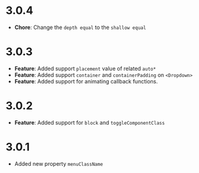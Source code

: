# 3.0.4

- **Chore**: Change the `depth equal` to the `shallow equal`

# 3.0.3

- **Feature**: Added support `placement` value of related `auto*`
- **Feature**: Added support `container` and `containerPadding` on `<Dropdown>`
- **Feature**: Added support for animating callback functions.

# 3.0.2

- **Feature**: Added support for `block` and `toggleComponentClass`

# 3.0.1

- Added new property `menuClassName`
